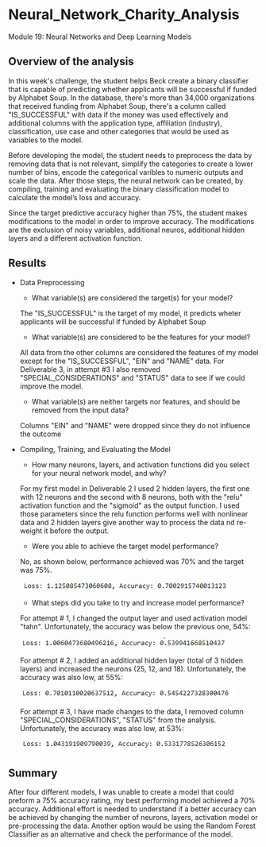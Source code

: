 # Neural_Network_Charity_Analysis
Module 19: Neural Networks and Deep Learning Models

## Overview of the analysis

In this week's challenge, the student helps Beck create a binary classifier that is capable of predicting whether applicants will be successful if funded by Alphabet Soup. In the database, there's more than 34,000 organizations that received funding from Alphabet Soup, there's a column called "IS_SUCCESSFUL" with data if the money was used effectively and additional columns with the application type, affiliation (industry), classification, use case and other categories that would be used as variables to the model.

Before developing the model, the student needs to preprocess the data by removing data that is not relevant, simplify the categories to create a lower number of bins, encode the categorical varibles to numeric outputs and scale the data. After those steps, the neural network can be created, by compiling, training and evaluating the binary classification model to calculate the model’s loss and accuracy.

Since the target predictive accuracy higher than 75%, the student makes modifications to the model in order to improve accuracy. The modifications are the exclusion of noisy variables, additional neuros, additional hidden layers and a different activation function.


## Results

* Data Preprocessing

    * What variable(s) are considered the target(s) for your model?

    The "IS_SUCCESSFUL" is the target of my model, it predicts wheter applicants will be successful if funded by Alphabet Soup

    * What variable(s) are considered to be the features for your model?
    
    All data from the other columns are considered the features of my model except for the "IS_SUCCESSFUL", "EIN" and "NAME" data. For Deliverable 3, in attempt #3 I also removed "SPECIAL_CONSIDERATIONS" and "STATUS" data to see if we could improve the model.

    * What variable(s) are neither targets nor features, and should be removed from the input data?

    Columns "EIN" and "NAME" were dropped since they do not influence the outcome

* Compiling, Training, and Evaluating the Model

    * How many neurons, layers, and activation functions did you select for your neural network model, and why?
    
    For my first model in Deliverable 2 I used 2 hidden layers, the first one with 12 neurons and the second with 8 neurons, both with the "relu" activation function and the "sigmoid" as the output function.
    I used those parameters since the relu function performs well with nonlinear data and 2 hidden layers give another way to process the data nd re-weight it before the output. 

    * Were you able to achieve the target model performance?

    No, as shown below, performance achieved was 70% and the target was 75%.

    ![ScreenShot](https://github.com/liviamiyabara/Neural_Network_Charity_Analysis/blob/main/Resources/Deliverable2_results.JPG)

    * What steps did you take to try and increase model performance?

    For attempt # 1, I changed the output layer and used activation model "tahn". Unfortunately, the accuracy was below the previous one, 54%:

    ![ScreenShot](https://github.com/liviamiyabara/Neural_Network_Charity_Analysis/blob/main/Resources/Attempt1_results.JPG)


    For attempt # 2, I added an additional hidden layer (total of 3 hidden layers) and increased the neurons (25, 12, and 18). Unfortunately, the accuracy was also low, at 55%:

    ![ScreenShot](https://github.com/liviamiyabara/Neural_Network_Charity_Analysis/blob/main/Resources/Attempt2_results.JPG)

    For attempt # 3, I have made changes to the data, I removed column "SPECIAL_CONSIDERATIONS", "STATUS" from the analysis. Unfortunately, the accuracy was also low, at 53%:

    ![ScreenShot](https://github.com/liviamiyabara/Neural_Network_Charity_Analysis/blob/main/Resources/Attempt3_results.JPG)

## Summary

After four different models, I was unable to create a model that could preform a 75% accuracy rating, my best performing model achieved a 70% accuracy. Additional effort is needed to understand if a better accuracy can be achieved by changing the number of neurons, layers, activation model or pre-processing the data. Another option would be using the Random Forest Classifier as an alternative and check the performance of the model.